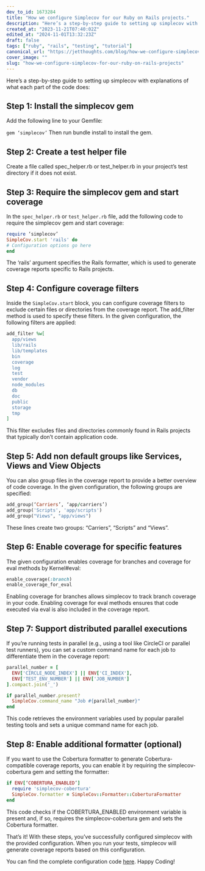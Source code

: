 ```yaml
---
dev_to_id: 1673284
title: "How we configure Simplecov for our Ruby on Rails projects."
description: "Here’s a step-by-step guide to setting up simplecov with explanations of what each part of the code..."
created_at: "2023-11-21T07:40:02Z"
edited_at: "2024-11-01T13:32:23Z"
draft: false
tags: ["ruby", "rails", "testing", "tutorial"]
canonical_url: "https://jetthoughts.com/blog/how-we-configure-simplecov-for-our-ruby-on-rails-projects/"
cover_image: ""
slug: "how-we-configure-simplecov-for-our-ruby-on-rails-projects"
---
```


Here’s a step-by-step guide to setting up simplecov with explanations of what each part of the code does:

## Step 1: Install the simplecov gem

Add the following line to your Gemfile:

`gem ‘simplecov’`
Then run bundle install to install the gem.

## Step 2: Create a test helper file
Create a file called spec_helper.rb or test_helper.rb in your project’s test directory if it does not exist.

## Step 3: Require the simplecov gem and start coverage
In the `spec_helper.rb` or `test_helper.rb` file, add the following code to require the simplecov gem and start coverage:
```ruby
require ‘simplecov’
SimpleCov.start 'rails' do
# Configuration options go here
end
```
The ‘rails’ argument specifies the Rails formatter, which is used to generate coverage reports specific to Rails projects.

## Step 4: Configure coverage filters
Inside the `SimpleCov.start` block, you can configure coverage filters to exclude certain files or directories from the coverage report. The add_filter method is used to specify these filters. In the given configuration, the following filters are applied:
```ruby
add_filter %w[
  app/views 
  lib/rails 
  lib/templates
  bin 
  coverage 
  log 
  test 
  vendor 
  node_modules 
  db 
  doc   
  public 
  storage 
  tmp
]
```
This filter excludes files and directories commonly found in Rails projects that typically don’t contain application code.

## Step 5: Add non default groups like Services, Views and View Objects
You can also group files in the coverage report to provide a better overview of code coverage. In the given configuration, the following groups are specified:
```ruby
add_group(‘Carriers’, ‘app/carriers’)
add_group('Scripts', 'app/scripts')
add_group("Views", "app/views")
```
These lines create two groups: “Carriers”, “Scripts” and “Views”.

## Step 6: Enable coverage for specific features
The given configuration enables coverage for branches and coverage for eval methods by Kernel#eval:
```ruby
enable_coverage(:branch)
enable_coverage_for_eval
```
Enabling coverage for branches allows simplecov to track branch coverage in your code. Enabling coverage for eval methods ensures that code executed via eval is also included in the coverage report.

## Step 7: Support distributed parallel executions
If you’re running tests in parallel (e.g., using a tool like CircleCI or parallel test runners), you can set a custom command name for each job to differentiate them in the coverage report:
```ruby
parallel_number = [
  ENV['CIRCLE_NODE_INDEX'] || ENV['CI_INDEX'],
  ENV['TEST_ENV_NUMBER'] || ENV['JOB_NUMBER']
].compact.join('_')

if parallel_number.present?
  SimpleCov.command_name "Job #{parallel_number}"
end
```
This code retrieves the environment variables used by popular parallel testing tools and sets a unique command name for each job.

## Step 8: Enable additional formatter (optional)
If you want to use the Cobertura formatter to generate Cobertura-compatible coverage reports, you can enable it by requiring the simplecov-cobertura gem and setting the formatter:
```ruby
if ENV[‘COBERTURA_ENABLED’]
  require 'simplecov-cobertura'
  SimpleCov.formatter = SimpleCov::Formatter::CoberturaFormatter
end
```
This code checks if the COBERTURA_ENABLED environment variable is present and, if so, requires the simplecov-cobertura gem and sets the Cobertura formatter.

That’s it! With these steps, you’ve successfully configured simplecov with the provided configuration. When you run your tests, simplecov will generate coverage reports based on this configuration.

You can find the complete configuration code [here](https://github.com/jetthoughts/jt_tools/blob/master/lib/install/.simplecov). Happy Coding!